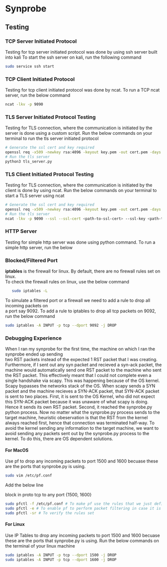 # Synprobe

## Testing

### TCP Server Initiated Protocol
Testing for tcp server initiated protocol was done by using ssh server built into kali
To start the ssh server on kali, run the following command
```bash
sudo service ssh start
```

### TCP Client Initiated Protocol
Testing for tcp client initiated protocol was done by ncat. To run a TCP ncat server, run the below
command
```bash
ncat -lkv -p 9090
```

### TLS Server Initiated Protocol Testing
Testing for TLS connection, where the communication is initiated by the server is done using a custom
script. Run the below commands on your terminal to run the tls server initiated protocol

```bash
# Generate the ssl cert and key required
openssl req -x509 -newkey rsa:4096 -keyout key.pem -out cert.pem -days 365 -nodes 
# Run the tls server
python3 tls_server.py
```

### TLS Client Initiated Protocol Testing
Testing for TLS connection, where the communication is initiated by the client is done by using ncat.
Run the below commands on your terminal to start a TLS server using ncat
```bash
# Generate the ssl cert and key required
openssl req -x509 -newkey rsa:4096 -keyout key.pem -out cert.pem -days 365 -nodes 
# Run the tls server
ncat -lkv -p 9090 --ssl --ssl-cert <path-to-ssl-cert> --ssl-key <path-to-ssl-key>
```

### HTTP Server
Testing for simple http server was done using python command. To run a simple http server, run the below

### Blocked/Filtered Port
**iptables** is the firewall for linux. By default, there are no firewall rules set on linux.  
To check the firewall rules on linux, use the below command

```bash
   sudo iptables -L
```

To simulate a filtered port or a firewall we need to add a rule to drop all incoming packets on  
a port say 9092. To add a rule to iptables to drop all tcp packets on 9092, run the below command
```bash
sudo iptables -A INPUT -p tcp --dport 9092 -j DROP
```

### Debugging Experience
When I ran my synprobe for the first time, the machine on which I ran the synprobe ended up sending  
two RST packets instead of the expected 1 RST packet that I was creating. Furthermore, if I sent out any
syn packet and recieved a syn-ack packet, the machine would automatically send one RST packet to the
machine who sent the RST packet. This effectively meant that I could not complete even a single handshake
via scapy. This was happening because of the OS kernel. Scapy bypasses the networks stack of the OS. When
scapy sends a SYN packet and the machine recieves a SYN-ACK packet, that SYN-ACK packet is sent to two
places. First, it is sent to the OS Kernel, who did not expect this SYN-ACK packet because it was
unaware of what scapy is doing. Hence it sends its own RST packet. Second, it reached the synprobe.py
python process. Now no matter what the synprobe.py process sends to the target machine, heuristic
obeservation is that the RST from the kernel always reached first, hence that connection was terminated
half-way. To avoid the kernel sending any information to the target machine, we want to avoid sending
any packets sent out by the synprobe.py process to the kernel. To do this, there are OS dependent solutions.
####  For MacOS
Use pf to drop any incoming packets to port 1500 and 1600 becuase these are the ports that
synprobe.py is using.

```bash
sudo vim /etc/pf.conf
```
Add the below line

block in proto tcp to any port {1500, 1600}

```bash
sudo pfctl -f /etc/pf.conf # To make pf use the rules that we just defined. 
sudo pfctl -e # To enable pf to perform packet filtering in case it is disabled
sudo pfctl -sr # To verify the rules set
```


#### For Linux
Use IP Tables to drop any incoming packets to port 1500 and 1600 becuase these are the ports that
synprobe.py is using. Run the below commands on the terminal of your linux machine

```bash
sudo iptables -A INPUT -p tcp --dport 1500 -j DROP
sudo iptables -A INPUT -p tcp --dport 1600 -j DROP
```